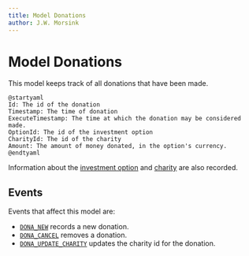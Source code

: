 ```yaml
---
title: Model Donations
author: J.W. Morsink
---
```


# Model Donations

This model keeps track of all donations that have been made.

```plantuml
@startyaml
Id: The id of the donation
Timestamp: The time of donation
ExecuteTimestamp: The time at which the donation may be considered made.
OptionId: The id of the investment option
CharityId: The id of the charity
Amount: The amount of money donated, in the option's currency.
@endtyaml
```

Information about the [investment option](../option) and [charity](../charity) are also recorded.

## Events

Events that affect this model are:

* [`DONA_NEW`](../events/DONA_NEW.md) records a new donation.
* [`DONA_CANCEL`](../events/DONA_CANCEL) removes a donation.
* [`DONA_UPDATE_CHARITY`](../events/DONA_UPDATE_CHARITY) updates the charity id for the donation.

